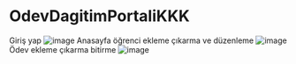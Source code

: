 # OdevDagitimPortaliKKK

Giriş yap
![image](https://user-images.githubusercontent.com/75438365/211595521-1f7ceb93-c269-4c4a-af11-91c0b9a5a0f1.png)
Anasayfa öğrenci ekleme çıkarma ve düzenleme
![image](https://user-images.githubusercontent.com/75438365/211595631-29b6e783-386d-4b4d-8dcf-484df0b6035a.png)
Ödev ekleme çıkarma bitirme
![image](https://user-images.githubusercontent.com/75438365/211595773-bac3d9c6-05a4-4556-bee4-72c776874368.png)
